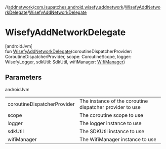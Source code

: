 //[addnetwork](../../../index.md)/[com.isupatches.android.wisefy.addnetwork](../index.md)/[WisefyAddNetworkDelegate](index.md)/[WisefyAddNetworkDelegate](-wisefy-add-network-delegate.md)

# WisefyAddNetworkDelegate

[androidJvm]\
fun [WisefyAddNetworkDelegate](-wisefy-add-network-delegate.md)(coroutineDispatcherProvider: CoroutineDispatcherProvider, scope: CoroutineScope, logger: WisefyLogger, sdkUtil: SdkUtil, wifiManager: [WifiManager](https://developer.android.com/reference/kotlin/android/net/wifi/WifiManager.html))

## Parameters

androidJvm

| | |
|---|---|
| coroutineDispatcherProvider | The instance of the coroutine dispatcher provider to use |
| scope | The coroutine scope to use |
| logger | The logger instance to use |
| sdkUtil | The SDKUtil instance to use |
| wifiManager | The WifiManager instance to use |

